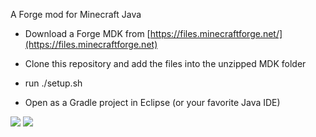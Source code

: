 A Forge mod for Minecraft Java

- Download a Forge MDK from [https://files.minecraftforge.net/](https://files.minecraftforge.net)

- Clone this repository and add the files into the unzipped MDK folder

- run ./setup.sh

- Open as a Gradle project in Eclipse (or your favorite Java IDE)

[![](http://cf.way2muchnoise.eu/351990.svg)](https://www.curseforge.com/minecraft/mc-mods/gardening-tools) [![](http://cf.way2muchnoise.eu/versions/351990.svg)](https://www.curseforge.com/minecraft/mc-mods/gardening-tools)
